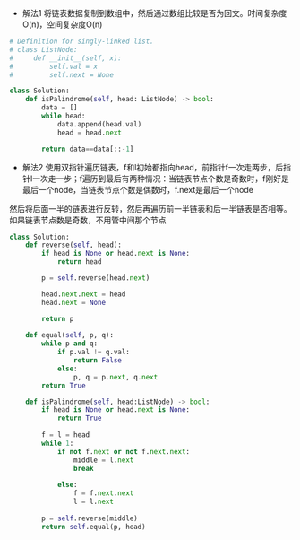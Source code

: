 - 解法1
将链表数据复制到数组中，然后通过数组比较是否为回文。时间复杂度O(n)，空间复杂度O(n)
```python
# Definition for singly-linked list.
# class ListNode:
#     def __init__(self, x):
#         self.val = x
#         self.next = None

class Solution:
    def isPalindrome(self, head: ListNode) -> bool:
        data = []
        while head:
            data.append(head.val)
            head = head.next

        return data==data[::-1]
```

- 解法2
使用双指针遍历链表，f和l初始都指向head，前指针f一次走两步，后指针l一次走一步；f遍历到最后有两种情况：当链表节点个数是奇数时，f刚好是最后一个node，当链表节点个数是偶数时，f.next是最后一个node

然后将后面一半的链表进行反转，然后再遍历前一半链表和后一半链表是否相等。如果链表节点数是奇数，不用管中间那个节点

```python
class Solution:
    def reverse(self, head):
        if head is None or head.next is None:
            return head

        p = self.reverse(head.next)

        head.next.next = head
        head.next = None

        return p
    
    def equal(self, p, q):
        while p and q:
            if p.val != q.val:
                return False
            else:
                p, q = p.next, q.next
        return True

    def isPalindrome(self, head:ListNode) -> bool:
        if head is None or head.next is None:
            return True
        
        f = l = head
        while 1:
            if not f.next or not f.next.next:
                middle = l.next
                break
                
            else:
                f = f.next.next
                l = l.next
                
        p = self.reverse(middle)
        return self.equal(p, head)
```
